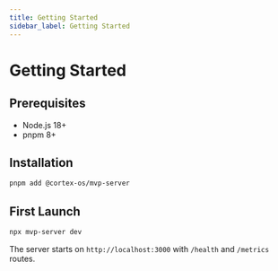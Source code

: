```yaml
---
title: Getting Started
sidebar_label: Getting Started
---
```


# Getting Started

## Prerequisites
- Node.js 18+
- pnpm 8+

## Installation
```bash
pnpm add @cortex-os/mvp-server
```

## First Launch
```bash
npx mvp-server dev
```
The server starts on `http://localhost:3000` with `/health` and `/metrics` routes.
